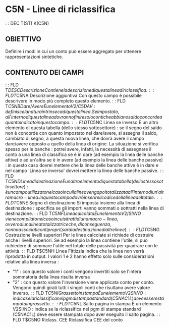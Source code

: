 # C5N - Linee di riclassifica
 :  : DEC T(ST) K(C5N)
## OBIETTIVO
Definire i modi in cui un conto può essere aggregato per ottenere rappresentazioni sintetiche.
## CONTENUTO DEI CAMPI
 :  : FLD T$DESC Descrizione
Contiene la descrizione di questa linea di riclassifica.
 :  : FLD T$C5NA Descrizione aggiuntiva
Con questo campo è possibile descrivere in modo più completo questo elemento.
 :  : FLD T$C5NB Dare/Avere
È un elemento V2/C5DAV :  definisce la natura intrinseca di questa linea. Se impostato, all'interno di questa linea dovranno finire solo conti che abbiano saldo concorde a quanto indicato in questo campo.
 :  : FLD T$C5NC Linea se inverso
È un altro elemento di questa tabella (dello stesso sottosettore) :  se il segno del saldo non è concorde con quanto impostato nel dare/avere, si assegna il saldo, cambiato di segno, a questa nuova linea, che dovrà avere il campo dare/avere opposto a quello della linea di origine. La situazione si verifica spesso per le banche :  potrei avere, infatti, la necessità di assegnare il conto a una linea di classifica se è in dare (ad esempio la linea delle banche attive) e ad un'altra se è in avere (ad esempio la linea delle banche passive) :  in questo caso dovrei mettere che la linea delle banche attive è in dare e nel campo 'Linea se inverso' dovrei mettere la linea delle banche passive.
 :  : FLD T$C5ND Linea di destinazione
È un altro elemento di questa tabella (dello stesso sottosettore) :  è un campo utilizzato nel caso in cui la linea venga poi totalizzata all'interno di un'altra macro-linea. In questo campo dovrò inserire il codice della linea del totale.
 :  : FLD T$C5NE Segno di destinazione
Si imposta insieme alla linea di destinazione :  specifica se gli importi vanno sommati o sottratti nella linea di destinazione.
 :  : FLD T$C5NF Linea calcolata
È un elemento V2/SI/NO :  viene compilato nel caso in cui si tratti di una macro-linea, ovvero di una linea totalizzatrice che, di conseguenza, non ha associati conti propri (sarà la destinazione di altre linee).
 :  : FLD T$C5NG Costruzione livelli superiori
Per le linee calcolate si richiede di costruire anche i livelli superiori. Se ad esempio la linea contiene l'utile, si può richiedere di sommare l'utile nel totale delle passività per quadrare con le attività.
 :  : FLD T$C5NH Linea Fittizzia
Indica che la linea non verrà riprodotta in output. I valori 1 e 2 hanno effetto solo sulle considerazioni relative alla linea inversa : 
* "1" :  con questo valore i conti vengono invertiti solo se l'intera sommatoria della linea risulta inversa
* "2" :  con questo valore l'inversione viene applicata conto per conto. Vengono quindi girati tutti i singoli conti che risultano avere valore inverso.
 :  : FLD T$C5NI Grassetto in stampa
È un elemento V2SI/NO :  indica se la riclassifica nel pgm di stampa standard (C5NAC1L) deve essere stampata in grassetto.
 :  : FLD T$C5NL Salto pagina in stampa
È un elemento V2SI/NO :  indica se la riclassifica nel pgm di stampa standard (C5NAC1L) deve essere stampata dopo aver eseguito il salto pagina.
 :  : FLD T$C5NO Riclass. CEE
Riclassifica CEE del conto
